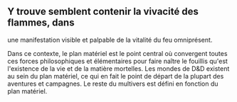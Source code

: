 ## Y trouve semblent contenir la vivacité des flammes, dans

une manifestation visible et palpable de la vitalité du feu
omniprésent.

Dans ce contexte, le plan matériel est le point central où
convergent toutes ces forces philosophiques et élémentaires
pour faire naître le fouillis qu'est l'existence de la vie et de la
matière mortelles. Les mondes de D&D existent au sein du
plan matériel, ce qui en fait le point de départ de la plupart
des aventures et campagnes. Le reste du multivers est défini
en fonction du plan matériel.
